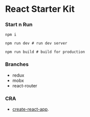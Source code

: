 # React Starter Kit

### Start n Run
```
npm i

npm run dev # run dev server

npm run build # build for production
```

### Branches
- redux
- mobx
- react-router

### CRA
- [create-react-app](https://github.com/facebookincubator/create-react-app).
